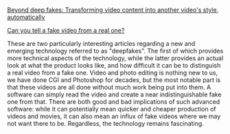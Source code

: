 [Beyond deep fakes: Transforming video content into another video's style, automatically](https://www.sciencedaily.com/releases/2018/09/180911083145.htm)

[Can you tell a fake video from a real one?](https://www.abc.net.au/news/2018-09-27/fake-news-part-one/10308638)

These are two particularly interesting articles regarding a new and emerging technology referred to as "deepfakes". The first of which provides more technical aspects of the technology, while the latter provides an actual look at what the product looks like, and how difficult it can be to distinguish a real video from a fake one. Video and photo editing is nothing new to us, we have done CGI and Photoshop for decades, but the most notable part is that these videos are all done without much work being put into them. A software can simply read the video and create a near indistinguishable fake one from that. There are both good and bad implications of such advanced software: while it can potentially mean quicker and cheaper production of videos and movies, it can also mean an influx of fake videos where we may not want there to be. Regardless, the technology remains fascinating. 
